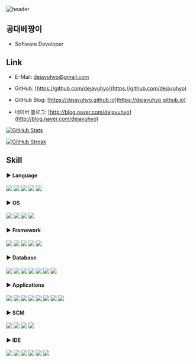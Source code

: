 ![header](https://capsule-render.vercel.app/api?type=waving&color=auto&height=300&section=header&text=Welcome&fontSize=100&animation=fadeIn&fontAlignY=37&desc=공대베짱이's%20GitHub&descAlign=60)

## 공대베짱이

* Software Developer

## Link

* E-Mail: [dejavuhyo@gmail.com](mailto:dejavuhyo@gmail.com)

* GitHub: [https://github.com/dejavuhyo](https://github.com/dejavuhyo)

* GitHub Blog: [https://dejavuhyo.github.io](https://dejavuhyo.github.io)

* 네이버 블로그: [http://blog.naver.com/dejavuhyo](http://blog.naver.com/dejavuhyo)

[![GitHub Stats](https://github-readme-stats.vercel.app/api?username=dejavuhyo&show_icons=true&theme=dracula)](https://github.com/anuraghazra/github-readme-stats)

[![GitHub Streak](https://github-readme-streak-stats.herokuapp.com?user=dejavuhyo&theme=dracula)](https://git.io/streak-stats)

## Skill

#### ▶ Language

<div align="left">
    <img src="https://img.shields.io/badge/Java-ED8B00?style=for-the-badge&logo=java&logoColor=white"/>
    <img src="https://img.shields.io/badge/JavaScript-F7DF1E?style=for-the-badge&logo=javascript&logoColor=black"/>
    <img src="https://img.shields.io/badge/jQuery-0769AD?style=for-the-badge&logo=jquery&logoColor=white"/>
    <img src="https://img.shields.io/badge/GraphQL-E434AA?style=for-the-badge&logo=graphql&logoColor=white"/>
    <img src="https://img.shields.io/badge/AutoHotkey-334455?style=for-the-badge&logo=autohotkey&logoColor=white"/>
</div>

#### ▶ OS

<div align="left">
    <img src="https://img.shields.io/badge/Linux-FCC624?style=for-the-badge&logo=linux&logoColor=white"/>
    <img src="https://img.shields.io/badge/CentOS-262577?style=for-the-badge&logo=centos&logoColor=white"/>
    <img src="https://img.shields.io/badge/Ubuntu-E95420?style=for-the-badge&logo=ubuntu&logoColor=white"/>
    <img src="https://img.shields.io/badge/Windows-0078D6?style=for-the-badge&logo=windows&logoColor=white"/>
</div>

#### ▶ Framework

<div align="left">
    <img src="https://img.shields.io/badge/Spring-6DB33F?style=for-the-badge&logo=spring&logoColor=white"/>
    <img src="https://img.shields.io/badge/Spring%20Boot-6DB33F?style=for-the-badge&logo=springboot&logoColor=white"/>
    <img src="https://img.shields.io/badge/Spring%20Security-6DB33F?style=for-the-badge&logo=springsecurity&logoColor=white"/>
    <img src="https://img.shields.io/badge/Apache%20Maven-C71A36?style=for-the-badge&logo=apachemaven&logoColor=white"/>
    <img src="https://img.shields.io/badge/Gradle-02303A?style=for-the-badge&logo=gradle&logoColor=white"/>
</div>

#### ▶ Database

<div align="left">
    <img src="https://img.shields.io/badge/PostgreSQL-316192?style=for-the-badge&logo=postgresql&logoColor=white"/>
    <img src="https://img.shields.io/badge/Oracle-F80000?style=for-the-badge&logo=oracle&logoColor=white"/>
    <img src="https://img.shields.io/badge/MySQL-00000F?style=for-the-badge&logo=mariadb&logoColor=white"/>
    <img src="https://img.shields.io/badge/MariaDB-003545?style=for-the-badge&logo=mariadb&logoColor=white"/>
    <img src="https://img.shields.io/badge/Redis-DC382D?style=for-the-badge&logo=redis&logoColor=white"/>
    <img src="https://img.shields.io/badge/SQLite-003B57?style=for-the-badge&logo=sqlite&logoColor=white"/>
    <img src="https://img.shields.io/badge/KnowledgeBase-3E8DCC?style=for-the-badge&logo=knowledgebase&logoColor=white"/>
</div>

#### ▶ Applications

<div align="left">
    <img src="https://img.shields.io/badge/Docker-2496ED?style=for-the-badge&logo=docker&logoColor=white"/>
    <img src="https://img.shields.io/badge/Podman-892CA0?style=for-the-badge&logo=podman&logoColor=white"/>
    <img src="https://img.shields.io/badge/Kubernetes-326CE5?style=for-the-badge&logo=kubernetes&logoColor=white"/>
    <img src="https://img.shields.io/badge/Jenkins-D24939?style=for-the-badge&logo=jenkins&logoColor=white"/>
    <img src="https://img.shields.io/badge/Jira-0052CC?style=for-the-badge&logo=jira&logoColor=white"/>
    <img src="https://img.shields.io/badge/Eclipse%20Mosquitto-3C5280?style=for-the-badge&logo=eclipsemosquitto&logoColor=white"/>
    <img src="https://img.shields.io/badge/Apache%20Tomcat-F8DC75?style=for-the-badge&logo=apachetomcat&logoColor=white"/>
    <img src="https://img.shields.io/badge/Semantic%20Web-005A9C?style=for-the-badge&logo=semanticweb&logoColor=white"/>
</div>

#### ▶ SCM

<div align="left">
    <img src="https://img.shields.io/badge/Git-F05032?style=for-the-badge&logo=git&logoColor=white"/>
    <img src="https://img.shields.io/badge/GitHub-181717?style=for-the-badge&logo=github&logoColor=white"/>
    <img src="https://img.shields.io/badge/GitLab-FCA121?style=for-the-badge&logo=gitlab&logoColor=white"/>
    <img src="https://img.shields.io/badge/Subversion-809CC9?style=for-the-badge&logo=subversion&logoColor=white"/>
</div>

#### ▶ IDE

<div align="left">
	<img src="https://img.shields.io/badge/JetBrains-000000?style=for-the-badge&logo=jetbrains&logoColor=white"/>
    <img src="https://img.shields.io/badge/IntelliJ%20IDEA-000000?style=for-the-badge&logo=intellijidea&logoColor=white"/>
    <img src="https://img.shields.io/badge/Eclipse%20IDE-2C2255?style=for-the-badge&logo=eclipseide&logoColor=white"/>
    <img src="https://img.shields.io/badge/Visual%20Studio%20Code-007ACC?style=for-the-badge&logo=visualstudiocode&logoColor=white"/>
    <img src="https://img.shields.io/badge/DataGrip-000000?style=for-the-badge&logo=datagrip&logoColor=white"/>
    <img src="https://img.shields.io/badge/Postman-FF6C37?style=for-the-badge&logo=postman&logoColor=white"/>
</div>

<!--
**dejavuhyo/dejavuhyo** is a ✨ _special_ ✨ repository because its `README.md` (this file) appears on your GitHub profile.

Here are some ideas to get you started:

- 🔭 I’m currently working on ...
- 🌱 I’m currently learning ...
- 👯 I’m looking to collaborate on ...
- 🤔 I’m looking for help with ...
- 💬 Ask me about ...
- 📫 How to reach me: ...
- 😄 Pronouns: ...
- ⚡ Fun fact: ...
-->
